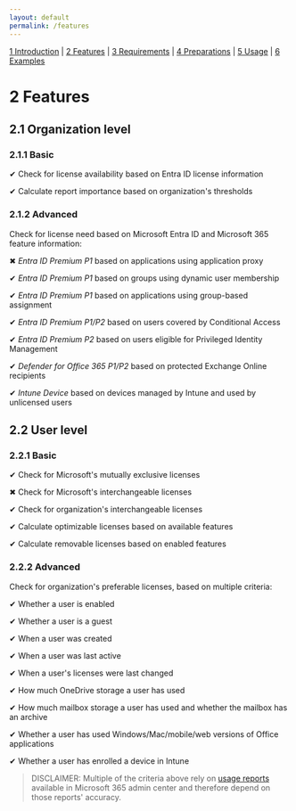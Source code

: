 ```yaml
---
layout: default
permalink: /features
---
```


[1 Introduction](/azure-ad-license-status/) \| [2 Features](/azure-ad-license-status/features) \| [3 Requirements](/azure-ad-license-status/requirements) \| [4 Preparations](/azure-ad-license-status/preparations) \| [5 Usage](/azure-ad-license-status/usage) \| [6 Examples](/azure-ad-license-status/examples)

# 2 Features

## 2.1 Organization level

### 2.1.1 Basic

&#x2714; Check for license availability based on Entra ID license information

&#x2714; Calculate report importance based on organization's thresholds

### 2.1.2 Advanced

Check for license need based on Microsoft Entra ID and Microsoft 365 feature information:

&#x2716; _Entra ID Premium P1_ based on applications using application proxy

&#x2714; _Entra ID Premium P1_ based on groups using dynamic user membership

&#x2714; _Entra ID Premium P1_ based on applications using group-based assignment

&#x2714; _Entra ID Premium P1/P2_ based on users covered by Conditional Access

&#x2714; _Entra ID Premium P2_ based on users eligible for Privileged Identity Management

&#x2714; _Defender for Office 365 P1/P2_ based on protected Exchange Online recipients

&#x2714; _Intune Device_ based on devices managed by Intune and used by unlicensed users

## 2.2 User level

### 2.2.1 Basic

&#x2714; Check for Microsoft's mutually exclusive licenses

&#x2716; Check for Microsoft's interchangeable licenses

&#x2714; Check for organization's interchangeable licenses

&#x2714; Calculate optimizable licenses based on available features

&#x2714; Calculate removable licenses based on enabled features

### 2.2.2 Advanced

Check for organization's preferable licenses, based on multiple criteria:

&#x2714; Whether a user is enabled

&#x2714; Whether a user is a guest

&#x2714; When a user was created

&#x2714; When a user was last active

&#x2714; When a user's licenses were last changed

&#x2714; How much OneDrive storage a user has used

&#x2714; How much mailbox storage a user has used and whether the mailbox has an archive

&#x2714; Whether a user has used Windows/Mac/mobile/web versions of Office applications

&#x2714; Whether a user has enrolled a device in Intune

> DISCLAIMER: Multiple of the criteria above rely on [usage reports](https://admin.microsoft.com/Adminportal/Home#/reportsUsage) available in Microsoft 365 admin center and therefore depend on those reports' accuracy.
